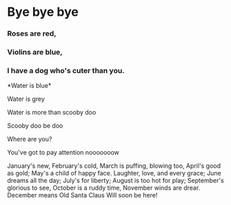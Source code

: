 #  Bye bye bye 
### Roses are red,
### Violins are blue,
### I have a dog who's cuter than you.

<p>*Water is blue*<p>
<p>Water is grey<p>
<p>Water is more than scooby doo<p>

<p>Scooby doo be doo<p>
<p>Where are you?<p>
<p>You've got to pay attention nooooooow<p>
  
January's new,
February's cold,
March is puffing, blowing too,
April's good as gold;
May's a child of happy face.
Laughter, love, and every grace;
June dreams all the day;
July's for liberty;
August is too hot for play;
September's glorious to see,
October is a ruddy time,
November winds are drear.
December means Old Santa Claus
Will soon be here!
